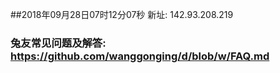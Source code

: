 ##2018年09月28日07时12分07秒 新址: 142.93.208.219
### 兔友常见问题及解答: https://github.com/wanggonging/d/blob/w/FAQ.md
